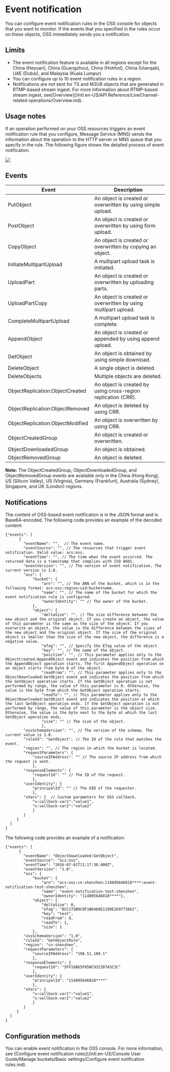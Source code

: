 # Event notification

You can configure event notification rules in the OSS console for objects that you want to monitor. If the events that you specified in the rules occur on these objects, OSS immediately sends you a notification.

## Limits

-   The event notification feature is available in all regions except for the China \(Heyuan\), China \(Guangzhou\), China \(Hohhot\), China \(Ulanqab\), UAE \(Dubai\), and Malaysia \(Kuala Lumpur\)
-   You can configure up to 10 event notification rules in a region.
-   Notifications are not sent for TS and M3U8 objects that are generated in RTMP-based stream ingest. For more information about RTMP-based stream ingest, see[Overview](/intl.en-US/API Reference/LiveChannel-related operations/Overview.md).

## Usage notes

If an operation performed on your OSS resources triggers an event notification rule that you configure, Message Service \(MNS\) sends the information about the operation to the HTTP server or MNS queue that you specify in the rule. The following figure shows the detailed process of event notification.

![](https://static-aliyun-doc.oss-accelerate.aliyuncs.com/assets/img/en-US/8795688951/p63749.png)

## Events

|Event|Description|
|-----|-----------|
|PutObject|An object is created or overwritten by using simple upload.|
|PostObject|An object is created or overwritten by using form upload.|
|CopyObject|An object is created or overwritten by copying an object.|
|InitiateMultipartUpload|A multipart upload task is initiated.|
|UploadPart|An object is created or overwritten by uploading parts.|
|UploadPartCopy|An object is created or overwritten by using multipart upload.|
|CompleteMultipartUpload|A multipart upload task is complete.|
|AppendObject|An object is created or appended by using append upload.|
|GetObject|An object is obtained by using simple download.|
|DeleteObject|A single object is deleted.|
|DeleteObjects|Multiple objects are deleted.|
|ObjectReplication:ObjectCreated|An object is created by using cross-region replication \(CRR\).|
|ObjectReplication:ObjectRemoved|An object is deleted by using CRR.|
|ObjectReplication:ObjectModified|An object is overwritten by using CRR.|
|ObjectCreatedGroup|An object is created or overwritten.|
|ObjectDownloadedGroup|An object is obtained.|
|ObjectRemovedGroup|An object is deleted.|

**Note:** The ObjectCreatedGroup, ObjectDownloadedGroup, and ObjectRemovedGroup events are available only in the China \(Hong Kong\), US \(Silicon Valley\), US \(Virginia\), Germany \(Frankfurt\), Australia \(Sydney\), Singapore, and UK \(London\) regions.

## Notifications

The content of OSS-based event notification is in the JSON format and is Base64-encoded. The following code provides an example of the decoded content:

```
{"events": [
      {
        "eventName": "",  // The event name.
        "eventSource": "", // The resources that trigger event notification. Valid value: acs:oss.
        "eventTime": "", // The time when the event occurred. The returned data is a timestamp that complies with ISO 8601.
        "eventVersion": "", // The version of event notification. The current version is 1.0.
        "oss": {
            "bucket": {
                "arn": "", // The ARN of the bucket, which is in the following format: acs:oss:region:uid:bucketname.
                "name": "", // The name of the bucket for which the event notification rule is configured.
                "ownerIdentity": "" // The owner of the bucket.
            }, 
            "object": {
                "deltaSize": "", // The size difference between the new object and the original object. If you create an object, the value of this parameter is the same as the size of the object. If you overwrite an object, the value is the difference between the sizes of the new object and the original object. If the size of the original object is smaller than the size of the new object, the difference is a negative value.
                "eTag": "", // Specify the ETag value of the object.
                "key": "", // The name of the object.
                "position": "", // This parameter applies only to the ObjectCreated:AppendObject event and indicates the position from which the AppendObject operation starts. The first AppendObject operation on an object starts from byte 0 of the object.
                "readFrom": "", // This parameter applies only to the ObjectDownloaded:GetObject event and indicates the position from which the GetObject operation starts. If the GetObject operation is not performed by range, the value of this parameter is 0. Otherwise, the value is the byte from which the GetObject operation starts.
                "readTo": "", // This parameter applies only to the ObjectDownloaded:GetObject event and indicates the position at which the last GetObject operation ends. If the GetObject operation is not performed by range, the value of this parameter is the object size. Otherwise, the value is the byte next to the byte at which the last GetObject operation ends.
                "size": "" // The size of the object.
                }, 
        "ossSchemaVersion": "", // The version of the schema. The current value is 1.0.
        "ruleId": "GetObject", // The ID of the rule that matches the event.
        "region": "", // The region in which the bucket is located.
        "requestParameters": {
            "sourceIPAddress": "" // The source IP address from which the request is sent.
            }, 
        "responseElements": {
            "requestId": "" // The ID of the request.
            }, 
        "userIdentity": {
            "principalId": "" // The UID of the requester.
            }, 
        "xVars": {  // Custom parameters for OSS callback.
            "x:callback-var1":"value1",
            "x:vallback-var2":"value2"
            }
        }        
     }
  ]
}
```

The following code provides an example of a notification:

```
{"events": [
      {
        "eventName": "ObjectDownloaded:GetObject",
        "eventSource": "acs:oss",
        "eventTime": "2016-07-01T11:17:30.000Z",
        "eventVersion": "1.0",
        "oss": {
            "bucket": {
                "arn": "acs:oss:cn-shenzhen:114895646818****:event-notification-test-shenzhen",
                "name": "event-notification-test-shenzhen",
                "ownerIdentity": "114895646818****"},
            "object": {
                "deltaSize": 0,
                "eTag": "0CC175B9C0F1B6468E1199E269772661",
                "key": "test",
                "readFrom": 0,
                "readTo": 1,
                "size": 1
            },
        "ossSchemaVersion": "1.0",
        "ruleId": "GetObjectRule",
        "region": "cn-shenzhen",
        "requestParameters": {
            "sourceIPAddress": "198.51.100.1"
            },
        "responseElements": {
            "requestId": "5FF16B65F05BC932307A3C3C"
            },
        "userIdentity": {
            "principalId": "114895646818****"
            },
        "xVars": {
            "x:callback-var1":"value1",
            "x:vallback-var2":"value2"
            }
        }        
     }
  ]
}
```

## Configuration methods

You can enable event notification in the OSS console. For more information, see [Configure event notification rules](/intl.en-US/Console User Guide/Manage buckets/Basic settings/Configure event notification rules.md).


